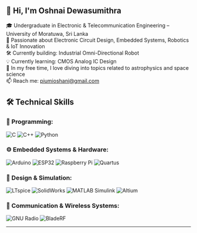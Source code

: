 ## 👋 Hi, I'm Oshnai Dewasumithra  

<!--
**PiumiOshani/PiumiOshani** is a ✨ _special_ ✨ repository because its `README.md` (this file) appears on your GitHub profile.

Here are some ideas to get you started:

- 🔭 I’m currently working on ...
- 🌱 I’m currently learning ...
- 👯 I’m looking to collaborate on ...
- 🤔 I’m looking for help with ...
- 💬 Ask me about ...
- 📫 How to reach me: ...
- 😄 Pronouns: ...
- ⚡ Fun fact: ...
-->

🎓 Undergraduate in Electronic & Telecommunication Engineering – University of Moratuwa, Sri Lanka  
🔬 Passionate about Electronic Circuit Design, Embedded Systems, Robotics & IoT Innovation  
🛠️ Currently building: Industrial Omni-Directional Robot  
💡 Currently learning: CMOS Analog IC Design  
🌌 In my free time, I love diving into topics related to astrophysics and space science  
📫 Reach me: piumioshani@gmail.com

## 🛠 Technical Skills

### 🚀 Programming:
![C](https://img.shields.io/badge/C-00599C?style=for-the-badge&logo=c&logoColor=white)
![C++](https://img.shields.io/badge/C++-00599C?style=for-the-badge&logo=cplusplus&logoColor=white)
![Python](https://img.shields.io/badge/Python-3776AB?style=for-the-badge&logo=python&logoColor=white)

### ⚙️ Embedded Systems & Hardware:
![Arduino](https://img.shields.io/badge/Arduino-00979D?style=for-the-badge&logo=arduino&logoColor=white)
![ESP32](https://img.shields.io/badge/ESP32-000000?style=for-the-badge&logo=espressif&logoColor=white)
![Raspberry Pi](https://img.shields.io/badge/Raspberry%20Pi-A22846?style=for-the-badge&logo=raspberry-pi&logoColor=white)
![Quartus](https://img.shields.io/badge/Quartus-0071C5?style=for-the-badge&logo=intel&logoColor=white)

### 🔬 Design & Simulation:
![LTspice](https://img.shields.io/badge/LTspice-8B0000?style=for-the-badge&logo=analog-devices&logoColor=white)
![SolidWorks](https://img.shields.io/badge/SolidWorks-FF0000?style=for-the-badge&logo=solidworks&logoColor=white)
![MATLAB Simulink](https://img.shields.io/badge/MATLAB%20Simulink-0076A8?style=for-the-badge&logo=mathworks&logoColor=white)
![Altium](https://img.shields.io/badge/Altium-A5915F?style=for-the-badge&logo=altium-designer&logoColor=white)

### 📡 Communication & Wireless Systems:
![GNU Radio](https://img.shields.io/badge/GNU%20Radio-FF6600?style=for-the-badge&logo=gnu&logoColor=white)
![BladeRF](https://img.shields.io/badge/BladeRF-2E8B57?style=for-the-badge&logo=nuand&logoColor=white)

---

